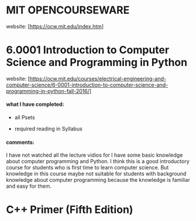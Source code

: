 # MIT OPENCOURSEWARE

website: [https://ocw.mit.edu/index.htm]

# 6.0001 Introduction to Computer Science and Programming in Python

website: [https://ocw.mit.edu/courses/electrical-engineering-and-computer-science/6-0001-introduction-to-computer-science-and-programming-in-python-fall-2016/]

#### what I have completed:

* all Psets

* required reading in Syllabus

#### comments:

I have not watched all the lecture vidios for I have some basic knowledge about computer programming and Python. I think this is a good introductory course for students who is first time to learn computer science. But knowledge in this course maybe not suitable for students with background knowledge about computer programming because the knowledge is familiar and easy for them.


# C++ Primer (Fifth Edition)
